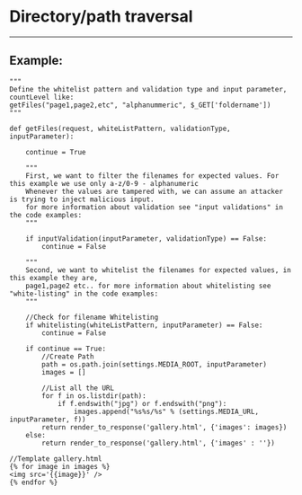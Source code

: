 # Directory/path traversal
-------

## Example:

    
	"""
	Define the whitelist pattern and validation type and input parameter, countLevel like:
	getFiles("page1,page2,etc", "alphanummeric", $_GET['foldername'])
	"""

	def getFiles(request, whiteListPattern, validationType, inputParameter):

		continue = True
        
        """
		First, we want to filter the filenames for expected values. For this example we use only a-z/0-9 - alphanumeric
		Whenever the values are tampered with, we can assume an attacker is trying to inject malicious input.
		for more information about validation see "input validations" in the code examples:
		"""
		
		if inputValidation(inputParameter, validationType) == False:
			continue = False

		"""
		Second, we want to whitelist the filenames for expected values, in this example they are,
		page1,page2 etc.. for more information about whitelisting see "white-listing" in the code examples:
		"""

		//Check for filename Whitelisting
		if whitelisting(whiteListPattern, inputParameter) == False:
			continue = False

		if continue == True:
        	//Create Path
        	path = os.path.join(settings.MEDIA_ROOT, inputParameter)   
        	images = []

        	//List all the URL
        	for f in os.listdir(path):
            	if f.endswith("jpg") or f.endswith("png"):
                	images.append("%s%s/%s" % (settings.MEDIA_URL, inputParameter, f))
        	return render_to_response('gallery.html', {'images': images})
        else:
        	return render_to_response('gallery.html', {'images' : ''})

    //Template gallery.html
    {% for image in images %}
    <img src='{{image}}' />
    {% endfor %}